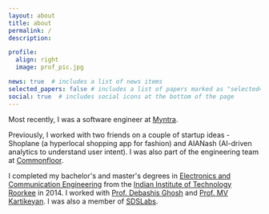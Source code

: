 ```yaml
---
layout: about
title: about
permalink: /
description:

profile:
  align: right
  image: prof_pic.jpg

news: true  # includes a list of news items
selected_papers: false # includes a list of papers marked as "selected={true}"
social: true  # includes social icons at the bottom of the page
---
```


Most recently, I was a software engineer at [Myntra](https://www.crunchbase.com/organization/myntra/).

Previously, I worked with two friends on a couple of startup ideas - Shoplane (a hyperlocal shopping app for fashion) and AIANash (AI-driven analytics to understand user intent). I was also part of the engineering team at [Commonfloor](https://www.crunchbase.com/organization/commonfloor/).

I completed my bachelor's and master's degrees in [Electronics and Communication Engineering](http://ece.iitr.ac.in/) from the [Indian Institute of Technology Roorkee](https://www.iitr.ac.in/) in 2014. I worked with [Prof. Debashis Ghosh](http://ece.iitr.ac.in/debashis_ghosh) and [Prof. MV Kartikeyan](https://www.mvkartikeyan.com/). I was also a member of [SDSLabs](https://sdslabs.co/).

